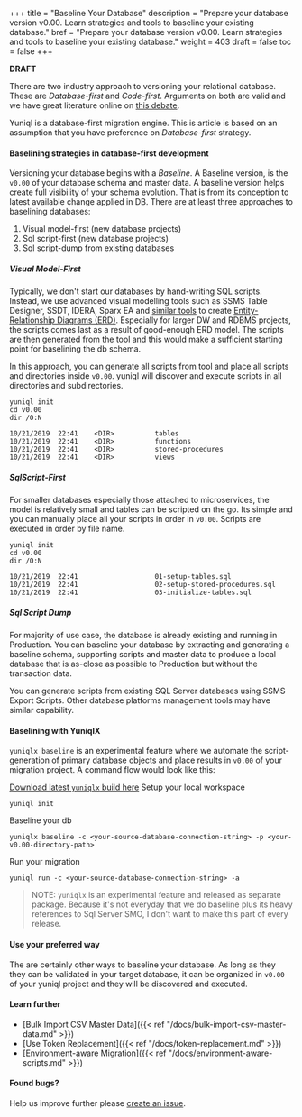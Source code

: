 +++
title = "Baseline Your Database"
description  = "Prepare your database version v0.00. Learn strategies and tools to baseline your existing database."
bref  = "Prepare your database version v0.00. Learn strategies and tools to baseline your existing database."
weight = 403
draft = false
toc = false
+++

**DRAFT**

There are two industry approach to versioning your relational database. These are *Database-first* and *Code-first*. Arguments on both are valid and we have great literature online on [this debate](https://www.google.com/search?q=database+first+vs+code+first). 

Yuniql is a database-first migration engine. This is article is based on an assumption that you have preference on *Database-first* strategy.

#### Baselining strategies in database-first development
Versioning your database begins with a *Baseline*. A Baseline version, is the `v0.00` of your database schema and master data. A baseline version helps create full visibility of your schema evolution. That is from its conception to latest available change applied in DB. There are at least three approaches to baselining databases:
1. Visual model-first (new database projects)
2. Sql script-first (new database projects)
3. Sql script-dump from existing databases

##### Visual Model-First
Typically, we don't start our databases by hand-writing SQL scripts. Instead, we use advanced visual modelling tools such as SSMS Table Designer, SSDT, IDERA, Sparx EA and [similar tools](https://www.holistics.io/blog/top-5-free-database-diagram-design-tools) to create [Entity-Relationship Diagrams (ERD)](https://en.wikipedia.org/wiki/Entity%E2%80%93relationship_model). Especially for larger DW and RDBMS projects, the scripts comes last as a result of good-enough ERD model. The scripts are then generated from the tool and this would make a sufficient starting point for baselining the db schema.

In this approach, you can generate all scripts from tool and place all scripts and directories inside `v0.00`. yuniql will discover and execute scripts in all directories and subdirectories.

```shell
yuniql init
cd v0.00
dir /O:N

10/21/2019  22:41    <DIR>          tables
10/21/2019  22:41    <DIR>          functions
10/21/2019  22:41    <DIR>          stored-procedures
10/21/2019  22:41    <DIR>          views
```

##### SqlScript-First
For smaller databases especially those attached to microservices, the model is relatively small and tables can be scripted on the go. Its simple and you can manually place all your scripts in order in `v0.00`. Scripts are executed in order by file name.

```shell
yuniql init
cd v0.00
dir /O:N

10/21/2019  22:41                   01-setup-tables.sql
10/21/2019  22:41                   02-setup-stored-procedures.sql
10/21/2019  22:41                   03-initialize-tables.sql
```

##### Sql Script Dump

For majority of use case, the database is already existing and running in Production. You can baseline your database by extracting and generating a baseline schema, supporting scripts and master data to produce a local database that is as-close as possible to Production but without the transaction data.

You can generate scripts from existing SQL Server databases using SSMS Export Scripts. Other database platforms management tools may have similar capability.

#### Baselining with YuniqlX

`yuniqlx baseline` is an experimental feature where we automate the script-generation of primary database objects and place results in `v0.00` of your migration project.  A command flow would look like this:

[Download latest `yuniqlx` build here](https://github.com/rdagumampan/yuniql-exploratory/releases/download/latest/yuniqlx-win-x64-latest.zip)
Setup your local workspace

```shell
yuniql init
```

Baseline your db

```shell
yuniqlx baseline -c <your-source-database-connection-string> -p <your-v0.00-directory-path>
```

Run your migration

```shell
yuniql run -c <your-source-database-connection-string> -a
```

>NOTE: `yuniqlx` is an experimental feature and released as separate package. Because it's not everyday that we do baseline plus its heavy references to Sql Server SMO, I don't want to make this part of every release.

#### Use your preferred way

The are certainly other ways to baseline your database. As long as they they can be validated in your target database, it can be organized in `v0.00` of your yuniql project and they will be discovered and executed. 

#### Learn further

* [Bulk Import CSV Master Data]({{< ref "/docs/bulk-import-csv-master-data.md" >}})
* [Use Token Replacement]({{< ref "/docs/token-replacement.md" >}})
* [Environment-aware Migration]({{< ref "/docs/environment-aware-scripts.md" >}})

#### Found bugs?

Help us improve further please [create an issue](https://github.com/rdagumampan/yuniql/issues/new).
